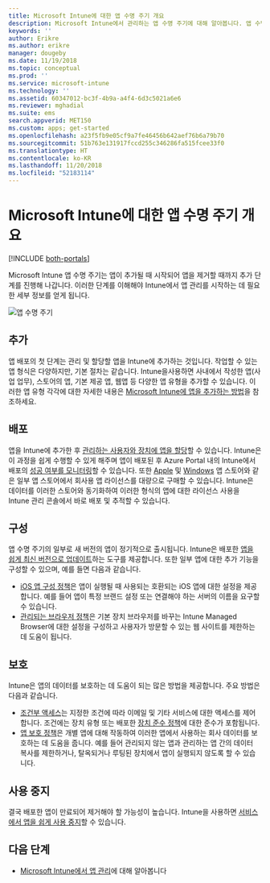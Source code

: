 ```yaml
---
title: Microsoft Intune에 대한 앱 수명 주기 개요
description: Microsoft Intune에서 관리하는 앱 수명 주기에 대해 알아봅니다. 앱 수명 주기는 앱의 추가, 배포, 구성, 보호 및 사용 중지를 포함합니다.
keywords: ''
author: Erikre
ms.author: erikre
manager: dougeby
ms.date: 11/19/2018
ms.topic: conceptual
ms.prod: ''
ms.service: microsoft-intune
ms.technology: ''
ms.assetid: 60347012-bc3f-4b9a-a4f4-6d3c5021a6e6
ms.reviewer: mghadial
ms.suite: ems
search.appverid: MET150
ms.custom: apps; get-started
ms.openlocfilehash: a23f5fb9e05cf9a7fe46456b642aef76b6a79b70
ms.sourcegitcommit: 51b763e131917fccd255c346286fa515fcee33f0
ms.translationtype: HT
ms.contentlocale: ko-KR
ms.lasthandoff: 11/20/2018
ms.locfileid: "52183114"
---
```

# <a name="overview-of-the-app-lifecycle-in-microsoft-intune"></a>Microsoft Intune에 대한 앱 수명 주기 개요

[!INCLUDE [both-portals](./includes/note-for-both-portals.md)]

Microsoft Intune 앱 수명 주기는 앱이 추가될 때 시작되어 앱을 제거할 때까지 추가 단계를 진행해 나갑니다. 이러한 단계를 이해해야 Intune에서 앱 관리를 시작하는 데 필요한 세부 정보를 얻게 됩니다.

![앱 수명 주기](./media/app-lifecycle.png "Intune 앱 수명 주기")

## <a name="add"></a>추가

앱 배포의 첫 단계는 관리 및 할당할 앱을 Intune에 추가하는 것입니다. 작업할 수 있는 앱 형식은 다양하지만, 기본 절차는 같습니다. Intune을사용하면 사내에서 작성한 앱(사업 업무), 스토어의 앱, 기본 제공 앱, 웹앱 등 다양한 앱 유형을 추가할 수 있습니다. 이러한 앱 유형 각각에 대한 자세한 내용은 [Microsoft Intune에 앱을 추가하는 방법](apps-add.md)을 참조하세요. 

## <a name="deploy"></a>배포

앱을 Intune에 추가한 후 [관리하는 사용자와 장치에 앱을 할당](apps-deploy.md)할 수 있습니다. Intune은 이 과정을 쉽게 수행할 수 있게 해주며 앱이 배포된 후 Azure Portal 내의 Intune에서 배포의 [성공 여부를 모니터링](apps-monitor.md)할 수 있습니다. 또한 [Apple](vpp-apps-ios.md) 및 [Windows](windows-store-for-business.md) 앱 스토어와 같은 일부 앱 스토어에서 회사용 앱 라이선스를 대량으로 구매할 수 있습니다. Intune은 데이터를 이러한 스토어와 동기화하여 이러한 형식의 앱에 대한 라이선스 사용을 Intune 관리 콘솔에서 바로 배포 및 추적할 수 있습니다.

## <a name="configure"></a>구성

앱 수명 주기의 일부로 새 버전의 앱이 정기적으로 출시됩니다. Intune은 배포한 [앱을 쉽게 최신 버전으로 업데이트](apps-add.md)하는 도구를 제공합니다. 또한 일부 앱에 대한 추가 기능을 구성할 수 있으며, 예를 들면 다음과 같습니다.
- [iOS 앱 구성 정책](app-configuration-policies-use-ios.md)은 앱이 실행될 때 사용되는 호환되는 iOS 앱에 대한 설정을 제공합니다. 예를 들어 앱이 특정 브랜드 설정 또는 연결해야 하는 서버의 이름을 요구할 수 있습니다.
- [관리되는 브라우저 정책](app-configuration-managed-browser.md)은 기본 장치 브라우저를 바꾸는 Intune Managed Browser에 대한 설정을 구성하고 사용자가 방문할 수 있는 웹 사이트를 제한하는 데 도움이 됩니다.

## <a name="protect"></a>보호

Intune은 앱의 데이터를 보호하는 데 도움이 되는 많은 방법을 제공합니다. 주요 방법은 다음과 같습니다.
- [조건부 액세스](conditional-access.md)는 지정한 조건에 따라 이메일 및 기타 서비스에 대한 액세스를 제어합니다. 조건에는 장치 유형 또는 배포한 [장치 준수 정책](device-compliance.md)에 대한 준수가 포함됩니다.
- [앱 보호 정책](app-protection-policy.md)은 개별 앱에 대해 작동하여 이러한 앱에서 사용하는 회사 데이터를 보호하는 데 도움을 줍니다. 예를 들어 관리되지 않는 앱과 관리하는 앱 간의 데이터 복사를 제한하거나, 탈옥되거나 루팅된 장치에서 앱이 실행되지 않도록 할 수 있습니다.

## <a name="retire"></a>사용 중지

결국 배포한 앱이 만료되어 제거해야 할 가능성이 높습니다. Intune을 사용하면 [서비스에서 앱을 쉽게 사용 중지](device-management.md)할 수 있습니다.

## <a name="next-steps"></a>다음 단계

- [Microsoft Intune에서 앱 관리](app-management.md)에 대해 알아봅니다